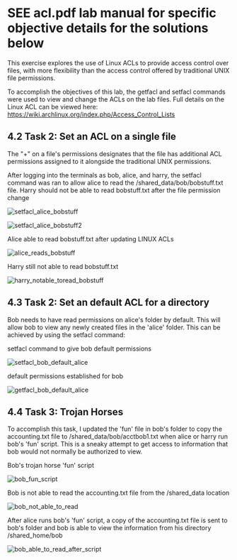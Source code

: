 # SEE acl.pdf lab manual for specific objective details for the solutions below

This exercise explores the use of Linux ACLs to provide access control over files, with more flexibility
than the access control offered by traditional UNIX file permissions.

To accomplish the objectives of this lab, the getfacl and setfacl commands were used to view and change the ACLs on the lab files.
Full details on the Linux ACL can be viewed here: https://wiki.archlinux.org/index.php/Access_Control_Lists

## 4.2 Task 2: Set an ACL on a single file

The "+" on a file's permissions designates that the file has additional ACL permissions assigned to it alongside the traditional UNIX permissions. 

After logging into the terminals as bob, alice, and harry, the setfacl command was ran to allow alice to read the /shared_data/bob/bobstuff.txt file. Harry should not be able to read bobstuff.txt after the file permission change

![setfacl_alice_bobstuff](https://github.com/user-attachments/assets/e727e0de-398d-4f63-8df1-23ea504c4afa)

![setfacl_alice_bobstuff2](https://github.com/user-attachments/assets/c8e0a8b0-96b0-4253-a123-69598bc294b6)

Alice able to read bobstuff.txt after updating LINUX ACLs

![alice_reads_bobstuff](https://github.com/user-attachments/assets/c08baa99-255e-411e-971e-cd6481669bab)

Harry still not able to read bobstuff.txt

![harry_notable_toread_bobstuff](https://github.com/user-attachments/assets/1e52a0c5-e06c-46d4-9930-40d31d3c9742)


## 4.3 Task 2: Set an default ACL for a directory

Bob needs to have read permissions on alice's folder by default. This will allow bob to view any newly created files in the 'alice' folder. This can be achieved by using the setfacl command:

setfacl command to give bob default permissions

![setfacl_bob_default_alice](https://github.com/user-attachments/assets/a27bae74-fbac-44b4-9c74-3b3c5ac21b89)

default permissions established for bob

![getfacl_bob_default_alice](https://github.com/user-attachments/assets/9af8cd36-01df-4154-bc42-59e2ce9de1ff)


## 4.4 Task 3: Trojan Horses

To accomplish this task, I updated the 'fun' file in bob's folder to copy the accounting.txt file to /shared_data/bob/acctbob1.txt when alice or harry run bob's 'fun' script. 
This is a sneaky attempt to get access to information that bob would not normally be authorized to view. 

Bob's trojan horse 'fun' script


![bob_fun_script](https://github.com/user-attachments/assets/34cda6ab-5c0b-428b-bf10-12690626a922)

Bob is not able to read the accounting.txt file from the /shared_data location

![bob_not_able_to_read](https://github.com/user-attachments/assets/8ce94074-f895-42ba-b342-4ab7d92761c6)

After alice runs bob's 'fun' script, a copy of the accounting.txt file is sent to bob's folder and bob is able to view the information from his directory /shared_home/bob

![bob_able_to_read_after_script](https://github.com/user-attachments/assets/597e8d01-d327-474b-8220-3a09ee70bfef)

